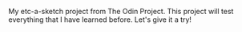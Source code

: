 My etc-a-sketch project from The Odin Project. This project will test everything that I have learned before. Let's give it a try!